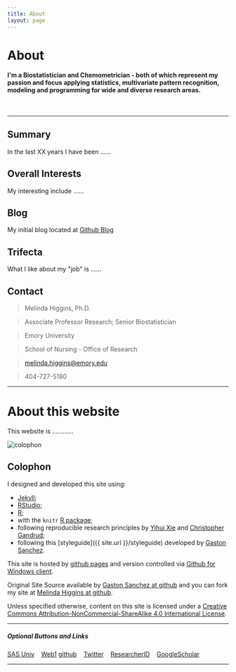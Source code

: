 ```yaml
---
title: About
layout: page
---
```


# About &nbsp;&nbsp;&nbsp;&nbsp;&nbsp; <a class="a2" href="https://github.com/melindahiggins2000" target="_blank"><i class="fa fa-github-square fa-1x"></i></a>&nbsp;<a class="a2" href="https://twitter.com/mhiggins2000/" target="_blank"><i class="fa fa-twitter-square fa-1x"></i></a>&nbsp;<a class="a2" href="mailto:melinda.higgins@emory.edu" target="_blank"><i class="fa fa-envelope-square fa-1x"></i></a>&nbsp;<a class="a2" href="https://scholar.google.com/citations?user=-4aU-VkAAAAJ&hl=en" target="_blank"><i class="ai ai-google-scholar-square ai-1x"></i></a>

#### I'm a Biostatistician and Chemometrician - both of which represent my passion and focus applying statistics, multivariate pattern recognition, modeling and programming for wide and diverse research areas.

<a class="a2" href="https://github.com/melindahiggins2000" target="_blank"><i class="fa fa-github-square fa-2x"></i></a>&nbsp;
<a class="a2" href="https://twitter.com/mhiggins2000/" target="_blank"><i class="fa fa-twitter-square fa-2x"></i></a>&nbsp;
<a class="a2" href="mailto:melinda.higgins@emory.edu" target="_blank"><i class="fa fa-envelope-square fa-2x"></i></a>&nbsp;
<a class="a2" href="https://scholar.google.com/citations?user=-4aU-VkAAAAJ&hl=en" target="_blank"><i class="ai ai-google-scholar-square ai-2x"></i></a>
<hr/>


## Summary

In the last XX years I have been ......


## Overall Interests

My interesting include ......




## Blog

My initial blog located at <a href="https://melindahiggins2000.github.io/blog/"> Github Blog </a>


## Trifecta

What I like about my "job" is ......




## Contact

> Melinda Higgins, Ph.D.

> Associate Professor Research; Senior Biostatistician

> Emory University

> School of Nursing - Office of Research

> <a href="mailto:melinda.higgins@emory.edu">melinda.higgins@emory.edu</a>

> 404-727-5180



<hr>

# About this website

This website is ............

<p>
<img class="centered" src="https://melindahiggins2000.github.io/web2//images/website/trees.jpg" alt="colophon"/> 
</p>

## Colophon

I designed and developed this site using: 

* [Jekyll](https://github.com/mojombo/jekyll); 
* [RStudio](http://www.rstudio.com);
* [R](http://cran.r-project.org/); 
* with the `knitr` [R package](http://cran.r-project.org/web/packages/knitr/index.html);
* following reproducible research principles by [Yihui Xie](http://yihui.name/) and [Christopher Gandrud](http://christophergandrud.github.io/RepResR-RStudio/);
* following this [styleguide]({{ site.url }}/styleguide) developed by [Gaston Sanchez](http://gastonsanchez.com/). 
 
This site is hosted by [github pages](https://pages.github.com) and version controlled via [Github for Windows client](https://windows.github.com/). 

Original Site Source available by [Gaston Sanchez at github](https://github.com/gastonstat/gastonstat.github.io) and you can fork my site at [Melinda Higgins at github](https://github.com/melindahiggins2000/web2). 

Unless specified otherwise, content on this site is licensed under a 
[Creative Commons Attribution-NonCommercial-ShareAlike 4.0 International License](http://creativecommons.org/licenses/by-nc-sa/4.0/).

<hr/>

##### Optional Buttons and Links

<a class="graytealbutton" href="https://melindahiggins2000.github.io/sasuniv2/" target="_blank">SAS Univ</a>
&nbsp;&nbsp;
<a class="graytealbutton" href="https://melindahiggins2000.github.io/" target="_blank">Web1</a>
<a class="graytealbutton" href="https://github.com/melindahiggins2000" target="_blank">github</a>
&nbsp;&nbsp;
<a class="graytealbutton" href="https://twitter.com/mhiggins2000/" target="_blank">Twitter</a>
&nbsp;&nbsp;
<a class="graytealbutton" href="http://www.researcherid.com/rid/B-6459-2013" target="_blank">ResearcherID</a>
&nbsp;&nbsp;
<a class="graytealbutton" href="https://scholar.google.com/citations?user=-4aU-VkAAAAJ&hl=en" target="_blank">GoogleScholar</a>
&nbsp;&nbsp;

<span id='badgeCont184498' style='width:26px'><script src='http://labs.researcherid.com/mashlets?el=badgeCont184498&mashlet=badge&showTitle=false&className=a&rid=B-6459-2013&size=small'></script></span>

<hr/>
